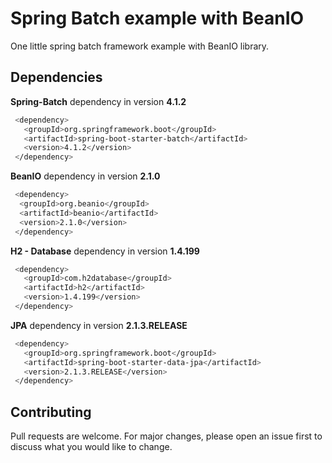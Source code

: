 # Spring Batch example with BeanIO

One little spring batch framework example with BeanIO library.

## Dependencies

**Spring-Batch** dependency in version **4.1.2**

```bash
 <dependency>
   <groupId>org.springframework.boot</groupId>
   <artifactId>spring-boot-starter-batch</artifactId>
   <version>4.1.2</version>
 </dependency>
```
**BeanIO** dependency in version **2.1.0**

```bash
 <dependency>
  <groupId>org.beanio</groupId>
  <artifactId>beanio</artifactId>
  <version>2.1.0</version>
 </dependency>
```

**H2 - Database** dependency in version **1.4.199**

```bash
 <dependency>
   <groupId>com.h2database</groupId>
   <artifactId>h2</artifactId>
   <version>1.4.199</version>
 </dependency>
```

**JPA** dependency in version **2.1.3.RELEASE**

```bash
 <dependency>
   <groupId>org.springframework.boot</groupId>
   <artifactId>spring-boot-starter-data-jpa</artifactId>
   <version>2.1.3.RELEASE</version>
 </dependency>
```

## Contributing
Pull requests are welcome. For major changes, please open an issue first to discuss what you would like to change.